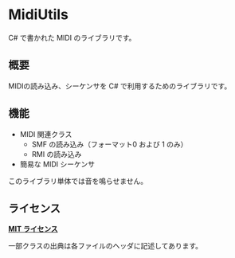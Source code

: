 MidiUtils
=========

C# で書かれた MIDI のライブラリです。


## 概要

MIDIの読み込み、シーケンサを C# で利用するためのライブラリです。


## 機能

* MIDI 関連クラス
  * SMF の読み込み（フォーマット0 および 1 のみ）
  * RMI の読み込み
* 簡易な MIDI シーケンサ

このライブラリ単体では音を鳴らせません。


## ライセンス

[__MIT ライセンス__](./LICENSE)

一部クラスの出典は各ファイルのヘッダに記述してあります。
